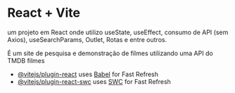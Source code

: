 # React + Vite

um projeto em React onde utilizo useState, useEffect, consumo de API (sem Axios), useSearchParams, Outlet, Rotas e entre outros. 

É um site de pesquisa e demonstração de filmes utilizando uma API do TMDB filmes


- [@vitejs/plugin-react](https://github.com/vitejs/vite-plugin-react/blob/main/packages/plugin-react/README.md) uses [Babel](https://babeljs.io/) for Fast Refresh
- [@vitejs/plugin-react-swc](https://github.com/vitejs/vite-plugin-react-swc) uses [SWC](https://swc.rs/) for Fast Refresh
